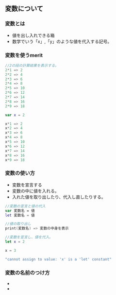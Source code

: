 ## 変数について

### 変数とは

* 値を出し入れできる箱
* 数学でいう「x」,「y」のような値を代入する記号。

### 変数を使うmerit

```swift
//2の段の計算結果を表示する。
2*1 => 2
2*2 => 4
2*3 => 6
2*4 => 8
2*5 => 10
2*6 => 12
2*7 => 14
2*8 => 16
2*9 => 18
```

```swift
var x = 2

x*1 => 2
x*2 => 4
x*3 => 6
x*4 => 8
x*5 => 10
x*6 => 12
x*7 => 14
x*8 => 16
x*9 => 18

```

### 変数の使い方

* 変数を宣言する
* 変数の中に値を入れる。
* 入れた値を取り出したり、代入し直したりする。

```swift
//変数の宣言と値の代入
var 変数名 = 値
let 変数名 = 値

//値の取り出し
print(変数名) => 変数の中身を表示
```



```swift
//変数を宣言し、値を代入。
let x = 2

x = 3

"cannot assign to value: 'x' is a 'let' constant"
```

### 変数の名前のつけ方

* 
* 